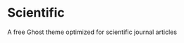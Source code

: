 Scientific
============================================================
A free Ghost theme optimized for scientific journal articles


